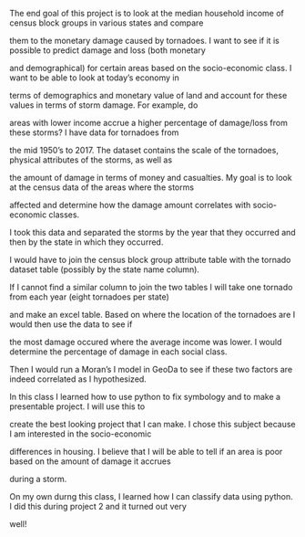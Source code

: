   The end goal of this project is to look at the median household income of census block groups in various states and compare 
  
them to the monetary damage caused by tornadoes. I want to see if it is possible to predict damage and loss (both monetary 

and demographical) for certain areas based on the socio-economic class. I want to be able to look at today’s economy in 

terms of demographics and monetary value of land and account for these values in terms of storm damage. For example, do 

areas with lower income accrue a higher percentage of damage/loss from these storms? I have data for tornadoes from 

the mid 1950’s to 2017. The dataset contains the scale of the tornadoes, physical attributes of the storms, as well as 

the amount of damage in terms of money and casualties. My goal is to look at the census data of the areas where the storms 

affected and determine how the damage amount correlates with socio-economic classes. 

  I took this data and separated the storms by the year that they occurred and then by the state in which they occurred.
  
I would have to join the census block group attribute table with the tornado dataset table (possibly by the state name column). 

If I cannot find a similar column to join the two tables I will take one tornado from each year (eight tornadoes per state) 

and make an excel table. Based on where the location of the tornadoes are I would then use the data to see if

the most damage occured where the average income was lower. I would determine the percentage of damage in each social class. 

Then I would run a Moran’s I model in GeoDa to see if these two factors are indeed correlated as I hypothesized. 

  In this class I learned how to use python to fix symbology and to make a presentable project. I will use this to
  
create the best looking project that I can make. I chose this subject because I am interested in the socio-economic 

differences in housing. I believe that I will be able to tell if an area is poor based on the amount of damage it accrues 

during a storm. 

  On my own durng this class, I learned how I can classify data using python. I did this during project 2 and it turned out very
  
well!

